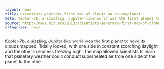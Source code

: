 ```yaml
---
layout: news
title: Scientists generate first map of clouds on an exoplanet
meta: Kepler-7b, a sizzling, Jupiter-like world was the first planet to have its clouds mapped. Tidally locked, with one side in constant scorching daylight and the other in endless freezing 
source: http://news.mit.edu/2013/scientists-generate-first-map-of-clouds-on-kepler-7b-1003
categories: news
---
```


Kepler-7b, a sizzling, Jupiter-like world was the first planet to have its clouds mapped. Tidally locked, with one side in constant scorching daylight and the other in endless freezing night, the map allowed scientists to learn that planetary weather could conduct superheated air from one side of the planet to the other.